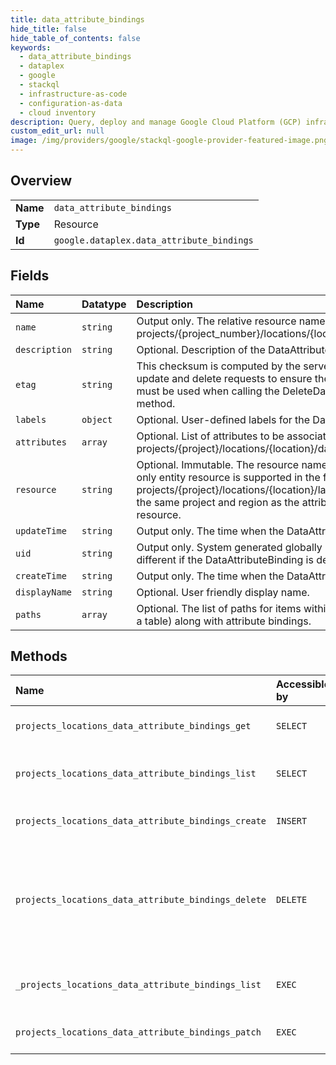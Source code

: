 ```yaml
---
title: data_attribute_bindings
hide_title: false
hide_table_of_contents: false
keywords:
  - data_attribute_bindings
  - dataplex
  - google    
  - stackql
  - infrastructure-as-code
  - configuration-as-data
  - cloud inventory
description: Query, deploy and manage Google Cloud Platform (GCP) infrastructure and resources using SQL
custom_edit_url: null
image: /img/providers/google/stackql-google-provider-featured-image.png
---
```

  
    

## Overview
<table><tbody>
<tr><td><b>Name</b></td><td><code>data_attribute_bindings</code></td></tr>
<tr><td><b>Type</b></td><td>Resource</td></tr>
<tr><td><b>Id</b></td><td><code>google.dataplex.data_attribute_bindings</code></td></tr>
</tbody></table>

## Fields
| Name | Datatype | Description |
|:-----|:---------|:------------|
| `name` | `string` | Output only. The relative resource name of the Data Attribute Binding, of the form: projects/&#123;project_number&#125;/locations/&#123;location&#125;/dataAttributeBindings/&#123;data_attribute_binding_id&#125; |
| `description` | `string` | Optional. Description of the DataAttributeBinding. |
| `etag` | `string` | This checksum is computed by the server based on the value of other fields, and may be sent on update and delete requests to ensure the client has an up-to-date value before proceeding. Etags must be used when calling the DeleteDataAttributeBinding and the UpdateDataAttributeBinding method. |
| `labels` | `object` | Optional. User-defined labels for the DataAttributeBinding. |
| `attributes` | `array` | Optional. List of attributes to be associated with the resource, provided in the form: projects/&#123;project&#125;/locations/&#123;location&#125;/dataTaxonomies/&#123;dataTaxonomy&#125;/attributes/&#123;data_attribute_id&#125; |
| `resource` | `string` | Optional. Immutable. The resource name of the resource that is associated to attributes. Presently, only entity resource is supported in the form: projects/&#123;project&#125;/locations/&#123;location&#125;/lakes/&#123;lake&#125;/zones/&#123;zone&#125;/entities/&#123;entity_id&#125; Must belong in the same project and region as the attribute binding, and there can only exist one active binding for a resource. |
| `updateTime` | `string` | Output only. The time when the DataAttributeBinding was last updated. |
| `uid` | `string` | Output only. System generated globally unique ID for the DataAttributeBinding. This ID will be different if the DataAttributeBinding is deleted and re-created with the same name. |
| `createTime` | `string` | Output only. The time when the DataAttributeBinding was created. |
| `displayName` | `string` | Optional. User friendly display name. |
| `paths` | `array` | Optional. The list of paths for items within the associated resource (eg. columns and partitions within a table) along with attribute bindings. |
## Methods
| Name | Accessible by | Required Params | Description |
|:-----|:--------------|:----------------|:------------|
| `projects_locations_data_attribute_bindings_get` | `SELECT` | `dataAttributeBindingsId, locationsId, projectsId` | Retrieves a DataAttributeBinding resource. |
| `projects_locations_data_attribute_bindings_list` | `SELECT` | `locationsId, projectsId` | Lists DataAttributeBinding resources in a project and location. |
| `projects_locations_data_attribute_bindings_create` | `INSERT` | `locationsId, projectsId` | Create a DataAttributeBinding resource. |
| `projects_locations_data_attribute_bindings_delete` | `DELETE` | `dataAttributeBindingsId, locationsId, projectsId` | Deletes a DataAttributeBinding resource. All attributes within the DataAttributeBinding must be deleted before the DataAttributeBinding can be deleted. |
| `_projects_locations_data_attribute_bindings_list` | `EXEC` | `locationsId, projectsId` | Lists DataAttributeBinding resources in a project and location. |
| `projects_locations_data_attribute_bindings_patch` | `EXEC` | `dataAttributeBindingsId, locationsId, projectsId` | Updates a DataAttributeBinding resource. |
